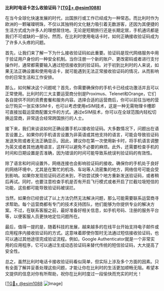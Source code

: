 **比利时电话卡怎么收验证码？[[TG💪+ @esim1088](https://t.me/s/esim1088)]**

在当今全球化快速发展的时代，出国旅行或工作已经成为一种常态。而比利时作为欧洲的一颗璀璨明珠，不仅以其独特的文化魅力吸引着无数游客，还因为其便捷的生活方式成为许多人的理想居住地。无论是短期旅行还是长期定居，手机通讯都是我们不可或缺的一部分。然而，在比利时使用电话卡时，如何正确接收验证码成为了许多人头疼的问题。

首先，让我们来了解一下为什么接收验证码如此重要。验证码是现代网络服务中用于验证用户身份的一种安全机制。当你注册一个新的账户、更改密码或者进行支付操作时，通常都需要输入通过短信接收到的验证码。对于初到比利时的人来说，如果无法正确设置和使用电话卡，就可能遇到无法正常接收验证码的情况，从而影响你的日常生活和工作安排。

那么，如何解决这个问题呢？首先，你需要确保你的手机卡已经成功激活并且可以正常使用。比利时的三大主要运营商分别是Proximus、Telenet和Orange，它们各自提供不同的资费套餐和服务内容。选择合适的运营商后，你可以前往当地的营业厅购买一张实体SIM卡，也可以考虑使用eSIM技术，这是一种无需物理卡槽即可直接加载运营商配置文件的方式。通过eSIM技术，你可以在全球范围内轻松切换运营商，非常适合经常跨国旅行的人士。

接下来，我们来谈谈如何正确设置手机以接收验证码。大多数情况下，问题出在语言设置上。如果你的手机语言设置为非英语或其他支持的语言，可能会导致验证码发送失败或者无法正确显示。因此，建议你在第一次使用新卡时，将手机语言调整为英文或者其他通用语言，这样可以避免不必要的麻烦。此外，还需要检查手机的时间和日期设置是否准确，因为错误的时间可能导致系统误判验证码的有效性。

除了语言和时间设置外，网络连接也会影响验证码的接收。确保你的手机处于良好的网络环境中，尤其是在繁忙的机场、车站等人流密集的地方，网络信号可能会受到影响。如果你发现验证码迟迟未到，不妨尝试换个地方重新发送验证码，或者稍后再试。同时，也要注意检查手机是否有开启飞行模式或者开启了拦截垃圾短信的功能，这些都可能导致验证码被误拦。

当然，如果你已经尝试了以上方法仍然无法解决问题，那么可能需要联系运营商寻求帮助。每个运营商都有专门的技术支持团队，他们能够为你提供专业的解决方案。不过，在联系客服之前，最好准备好相关信息，如手机号码、注册的服务平台等，以便客服人员更快地定位问题所在。

最后，值得一提的是，随着科技的发展，越来越多的在线平台开始支持电子邮件或应用程序内接收验证码的方式。这意味着即使你暂时无法通过短信接收验证码，也可以通过其他途径完成验证流程。例如，Google Authenticator就是一个非常实用的应用程序，它可以通过生成动态验证码来替代传统的短信验证码，大大提高了安全性。

总之，虽然比利时电话卡接收验证码看似简单，但实际上涉及多个方面的因素。只有全面了解并妥善处理这些问题，才能让你在比利时的生活更加顺畅无阻。希望本文提供的信息对你有所帮助，祝你在比利时度过一段愉快而充实的时光！

[[TG💪+ @esim1088](https://t.me/s/esim1088) ![Image](https://i.postimg.cc/4NQfJmqS/Snipaste-2025-05-13-00-14-12.png)]